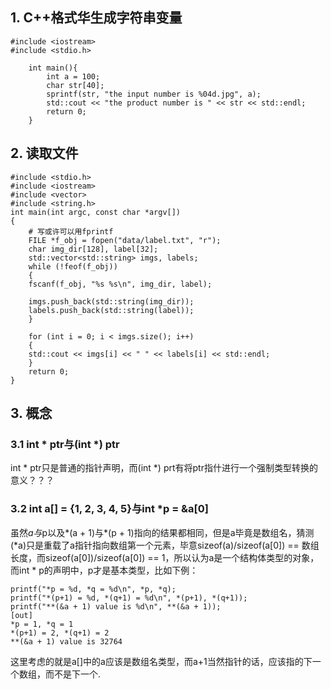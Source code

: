 ## 1. C++格式华生成字符串变量
	#include <iostream>
	#include <stdio.h>

		int main(){
		    int a = 100;
		    char str[40];
		    sprintf(str, "the input number is %04d.jpg", a);
		    std::cout << "the product number is " << str << std::endl;
		    return 0;
		}

## 2. 读取文件
	#include <stdio.h>
	#include <iostream>
	#include <vector>
	#include <string.h>
	int main(int argc, const char *argv[])
	{
	    # 写或许可以用fprintf
	    FILE *f_obj = fopen("data/label.txt", "r");
	    char img_dir[128], label[32];
	    std::vector<std::string> imgs, labels;
	    while (!feof(f_obj))
	    {
		fscanf(f_obj, "%s %s\n", img_dir, label);

		imgs.push_back(std::string(img_dir));
		labels.push_back(std::string(label));
	    }

	    for (int i = 0; i < imgs.size(); i++)
	    {
		std::cout << imgs[i] << " " << labels[i] << std::endl;
	    }
	    return 0;
	}

## 3. 概念
### 3.1 int * ptr与(int *) ptr
  int * ptr只是普通的指针声明，而(int *) prt有将ptr指什进行一个强制类型转换的意义？？？
### 3.2 int a[] = {1, 2, 3, 4, 5}与int *p = &a[0]
  虽然*a与*p以及*(a + 1)与*(p + 1)指向的结果都相同，但是a毕竟是数组名，猜测(*a)只是重载了a指针指向数组第一个元素，毕意sizeof(a)/sizeof(a[0]) == 数组长度，而sizeof(a[0])/sizeof(a[0]) == 1，所以认为a是一个结构体类型的对象，而int * p的声明中，p才是基本类型，比如下例：
    
    printf("*p = %d, *q = %d\n", *p, *q);
    printf("*(p+1) = %d, *(q+1) = %d\n", *(p+1), *(q+1));
    printf("**(&a + 1) value is %d\n", **(&a + 1));
    [out]
    *p = 1, *q = 1
    *(p+1) = 2, *(q+1) = 2
    **(&a + 1) value is 32764
    
  这里考虑的就是a[]中的a应该是数组名类型，而a+1当然指针的话，应该指的下一个数组，而不是下一个.

